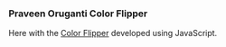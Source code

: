 ### Praveen Oruganti Color Flipper

Here with the [Color Flipper](https://praveenorugantitech.github.io/praveenorugantitech-javascript/0_Projects/praveenorugantitech-color-flipper) developed using JavaScript.



